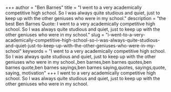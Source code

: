 +++
author = "Ben Barnes"
title = "I went to a very academically competitive high school. So I was always quite studious and quiet, just to keep up with the other geniuses who were in my school."
description = "the best Ben Barnes Quote: I went to a very academically competitive high school. So I was always quite studious and quiet, just to keep up with the other geniuses who were in my school."
slug = "i-went-to-a-very-academically-competitive-high-school-so-i-was-always-quite-studious-and-quiet-just-to-keep-up-with-the-other-geniuses-who-were-in-my-school"
keywords = "I went to a very academically competitive high school. So I was always quite studious and quiet, just to keep up with the other geniuses who were in my school.,ben barnes,ben barnes quotes,ben barnes quote,ben barnes sayings,ben barnes saying,quotes, sayings,quote, saying, motivation"
+++
I went to a very academically competitive high school. So I was always quite studious and quiet, just to keep up with the other geniuses who were in my school.
